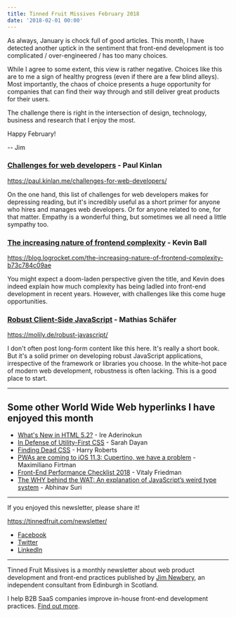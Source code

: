 ```yaml
---
title: Tinned Fruit Missives February 2018
date: '2018-02-01 00:00'
---
```


As always, January is chock full of good articles. This month, I have detected another uptick in the sentiment that front-end development is too complicated / over-engineered / has too many choices.

While I agree to some extent, this view is rather negative. Choices like this are to me a sign of healthy progress (even if there are a few blind alleys). Most importantly, the chaos of choice presents a huge opportunity for companies that can find their way through and still deliver great products for their users.

The challenge there is right in the intersection of design, technology, business and research that I enjoy the most.

Happy February!

-- Jim

### [Challenges for web developers](https://paul.kinlan.me/challenges-for-web-developers/) - Paul Kinlan

https://paul.kinlan.me/challenges-for-web-developers/

On the one hand, this list of challenges for web developers makes for depressing reading, but it's incredibly useful as a short primer for anyone who hires and manages web developers. Or for anyone related to one, for that matter. Empathy is a wonderful thing, but sometimes we all need a little sympathy too.

### [The increasing nature of frontend complexity](https://blog.logrocket.com/the-increasing-nature-of-frontend-complexity-b73c784c09ae) - Kevin Ball

https://blog.logrocket.com/the-increasing-nature-of-frontend-complexity-b73c784c09ae

You might expect a doom-laden perspective given the title, and Kevin does indeed explain how much complexity has being ladled into front-end development in recent years. However, with challenges like this come huge opportunities.

### [Robust Client-Side JavaScript](https://molily.de/robust-javascript/) - Mat​hia⁠s S​chäf⁠er

https://molily.de/robust-javascript/

I don't often post long-form content like this here. It's really a short book. But it's a solid primer on developing robust JavaScript applications, irrespective of the framework or libraries you choose. In the white-hot pace of modern web development, robustness is often lacking. This is a good place to start.

---

## Some other World Wide Web hyperlinks I have enjoyed this month

* [What's New in HTML 5.2?](https://bitsofco.de/whats-new-in-html-5-2/) - Ire Aderinokun
* [In Defense of Utility-First CSS](https://frontstuff.io/in-defense-of-utility-first-css) - Sarah Dayan
* [Finding Dead CSS](https://csswizardry.com/2018/01/finding-dead-css/) - Harry Roberts
* [PWAs are coming to iOS 11.3: Cupertino, we have a problem](https://medium.com/@firt/pwas-are-coming-to-ios-11-3-cupertino-we-have-a-problem-2ff49fd7d6ea) - Maximiliano Firtman
* [Front-End Performance Checklist 2018](https://www.smashingmagazine.com/2018/01/front-end-performance-checklist-2018-pdf-pages/) - Vitaly Friedman
* [The WHY behind the WAT: An explanation of JavaScript’s weird type system](https://medium.com/dailyjs/the-why-behind-the-wat-an-explanation-of-javascripts-weird-type-system-83b92879a8db) - Abhinav Suri


---

If you enjoyed this newsletter, please share it!

https://tinnedfruit.com/newsletter/

* [Facebook](https://v.gd/Yq5MWW)
* [Twitter](https://v.gd/1SYOdJ)
* [LinkedIn](https://v.gd/LevaZh)

---

Tinned Fruit Missives is a monthly newsletter about web product development and front-end practices published by [Jim Newbery](https://tinnedfruit.com), an independent consultant from Edinburgh in Scotland.

I help B2B SaaS companies improve in-house front-end development practices. [Find out more](https://tinnedfruit.com).
